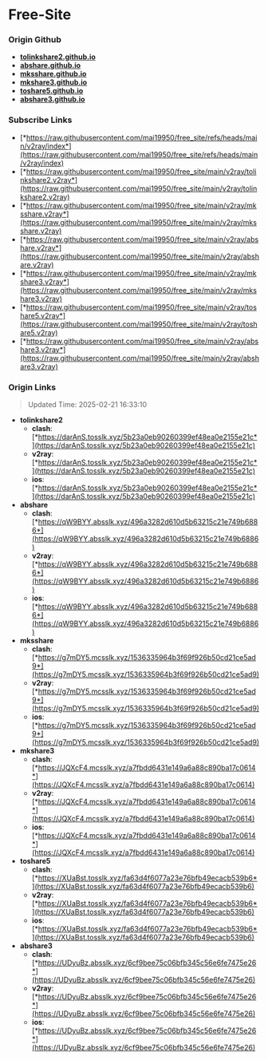 # Free-Site

### Origin Github

- [**tolinkshare2.github.io**](https://github.com/tolinkshare2/tolinkshare2.github.io)
- [**abshare.github.io**](https://github.com/abshare/abshare.github.io)
- [**mksshare.github.io**](https://github.com/mksshare/mksshare.github.io)
- [**mkshare3.github.io**](https://github.com/mkshare3/mkshare3.github.io)
- [**toshare5.github.io**](https://github.com/toshare5/toshare5.github.io)
- [**abshare3.github.io**](https://github.com/abshare3/abshare3.github.io)

### Subscribe Links

- [*https://raw.githubusercontent.com/mai19950/free_site/refs/heads/main/v2ray/index*](https://raw.githubusercontent.com/mai19950/free_site/refs/heads/main/v2ray/index)
- [*https://raw.githubusercontent.com/mai19950/free_site/main/v2ray/tolinkshare2.v2ray*](https://raw.githubusercontent.com/mai19950/free_site/main/v2ray/tolinkshare2.v2ray)
- [*https://raw.githubusercontent.com/mai19950/free_site/main/v2ray/mksshare.v2ray*](https://raw.githubusercontent.com/mai19950/free_site/main/v2ray/mksshare.v2ray)
- [*https://raw.githubusercontent.com/mai19950/free_site/main/v2ray/abshare.v2ray*](https://raw.githubusercontent.com/mai19950/free_site/main/v2ray/abshare.v2ray)
- [*https://raw.githubusercontent.com/mai19950/free_site/main/v2ray/mkshare3.v2ray*](https://raw.githubusercontent.com/mai19950/free_site/main/v2ray/mkshare3.v2ray)
- [*https://raw.githubusercontent.com/mai19950/free_site/main/v2ray/toshare5.v2ray*](https://raw.githubusercontent.com/mai19950/free_site/main/v2ray/toshare5.v2ray)
- [*https://raw.githubusercontent.com/mai19950/free_site/main/v2ray/abshare3.v2ray*](https://raw.githubusercontent.com/mai19950/free_site/main/v2ray/abshare3.v2ray)

### Origin Links

> Updated Time: 2025-02-21 16:33:10

- **tolinkshare2**
  - **clash**: [*https://darAnS.tosslk.xyz/5b23a0eb90260399ef48ea0e2155e21c*](https://darAnS.tosslk.xyz/5b23a0eb90260399ef48ea0e2155e21c)
  - **v2ray**: [*https://darAnS.tosslk.xyz/5b23a0eb90260399ef48ea0e2155e21c*](https://darAnS.tosslk.xyz/5b23a0eb90260399ef48ea0e2155e21c)
  - **ios**: [*https://darAnS.tosslk.xyz/5b23a0eb90260399ef48ea0e2155e21c*](https://darAnS.tosslk.xyz/5b23a0eb90260399ef48ea0e2155e21c)
- **abshare**
  - **clash**: [*https://qW9BYY.absslk.xyz/496a3282d610d5b63215c21e749b6886*](https://qW9BYY.absslk.xyz/496a3282d610d5b63215c21e749b6886)
  - **v2ray**: [*https://qW9BYY.absslk.xyz/496a3282d610d5b63215c21e749b6886*](https://qW9BYY.absslk.xyz/496a3282d610d5b63215c21e749b6886)
  - **ios**: [*https://qW9BYY.absslk.xyz/496a3282d610d5b63215c21e749b6886*](https://qW9BYY.absslk.xyz/496a3282d610d5b63215c21e749b6886)
- **mksshare**
  - **clash**: [*https://g7mDY5.mcsslk.xyz/1536335964b3f69f926b50cd21ce5ad9*](https://g7mDY5.mcsslk.xyz/1536335964b3f69f926b50cd21ce5ad9)
  - **v2ray**: [*https://g7mDY5.mcsslk.xyz/1536335964b3f69f926b50cd21ce5ad9*](https://g7mDY5.mcsslk.xyz/1536335964b3f69f926b50cd21ce5ad9)
  - **ios**: [*https://g7mDY5.mcsslk.xyz/1536335964b3f69f926b50cd21ce5ad9*](https://g7mDY5.mcsslk.xyz/1536335964b3f69f926b50cd21ce5ad9)
- **mkshare3**
  - **clash**: [*https://JQXcF4.mcsslk.xyz/a7fbdd6431e149a6a88c890ba17c0614*](https://JQXcF4.mcsslk.xyz/a7fbdd6431e149a6a88c890ba17c0614)
  - **v2ray**: [*https://JQXcF4.mcsslk.xyz/a7fbdd6431e149a6a88c890ba17c0614*](https://JQXcF4.mcsslk.xyz/a7fbdd6431e149a6a88c890ba17c0614)
  - **ios**: [*https://JQXcF4.mcsslk.xyz/a7fbdd6431e149a6a88c890ba17c0614*](https://JQXcF4.mcsslk.xyz/a7fbdd6431e149a6a88c890ba17c0614)
- **toshare5**
  - **clash**: [*https://XUaBst.tosslk.xyz/fa63d4f6077a23e76bfb49ecacb539b6*](https://XUaBst.tosslk.xyz/fa63d4f6077a23e76bfb49ecacb539b6)
  - **v2ray**: [*https://XUaBst.tosslk.xyz/fa63d4f6077a23e76bfb49ecacb539b6*](https://XUaBst.tosslk.xyz/fa63d4f6077a23e76bfb49ecacb539b6)
  - **ios**: [*https://XUaBst.tosslk.xyz/fa63d4f6077a23e76bfb49ecacb539b6*](https://XUaBst.tosslk.xyz/fa63d4f6077a23e76bfb49ecacb539b6)
- **abshare3**
  - **clash**: [*https://UDyuBz.absslk.xyz/6cf9bee75c06bfb345c56e6fe7475e26*](https://UDyuBz.absslk.xyz/6cf9bee75c06bfb345c56e6fe7475e26)
  - **v2ray**: [*https://UDyuBz.absslk.xyz/6cf9bee75c06bfb345c56e6fe7475e26*](https://UDyuBz.absslk.xyz/6cf9bee75c06bfb345c56e6fe7475e26)
  - **ios**: [*https://UDyuBz.absslk.xyz/6cf9bee75c06bfb345c56e6fe7475e26*](https://UDyuBz.absslk.xyz/6cf9bee75c06bfb345c56e6fe7475e26)

